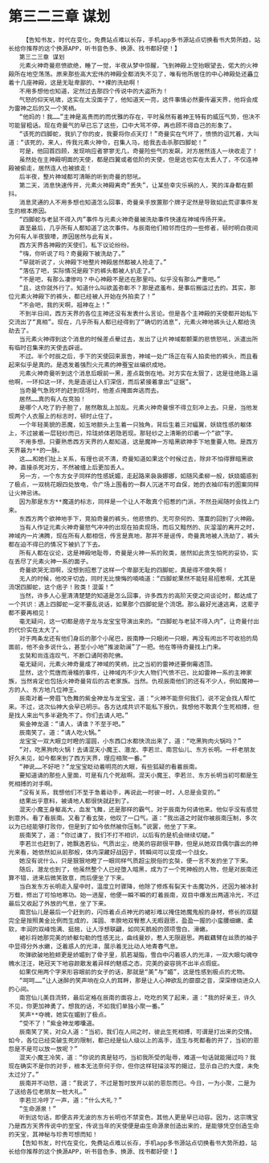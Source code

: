 # 第三二三章 谋划
        【告知书友，时代在变化，免费站点难以长存，手机app多书源站点切换看书大势所趋，站长给你推荐的这个换源APP，听书音色多、换源、找书都好使！】
       第三二三章 谋划
       元素火神奇曼悲愤欲绝，睡了一觉，半夜从梦中惊醒，飞到神殿上空抬眼望去，偌大的火神殿所在地空荡荡。原来那些高大宏伟的神殿全都消失不见了，唯有他所居住的中心神殿处还矗立着十几座神殿，这是无耻卑鄙的、**裸的洗劫啊！
       不用多想他也知道，定然过去那四个传说中的大盗所为！
       气怒的仰天吼啸，这实在太没面子了，他知道天一亮，这件事情必然要传遍天界，他将会成为雷神之后的又一个笑柄。
       “他妈的！我……”主神是高贵而的而优雅的存在，平时虽然有着神王特有的威压气势，但决不可能冒粗话。现在奇曼气的早已忘了这些，口中大骂不停，再也顾不得自己的形象了。
       “该死的四脚蛇，我扒了你的皮，我要将你点天灯！”奇曼实在气坏了，愤愤的诅咒着，大叫道：“该死的，来人，传我元素火神令，召集人马，给我去击杀那四脚蛇！”
       可是，他回首四顾，发现响应者寥寥无几，奇曼险些气的发飙，对方居然连人一块收走了！
       虽然处在主神殿明面的天使，都是四翼或者低阶的天使，但是这也实在太丢人了，不仅连神殿被偷走，居然连人也被掳走！
       后半夜，整片神域都可清晰的听到奇曼的怒吼。
       第二天，消息快速传开，元素火神殿离奇“丢失”，让某些幸灾乐祸的人，笑的浑身都在颤抖。
       消息灵通的人不用多想也知道怎么回事，奇曼亲手放置那个牌子定然是导致如此荒谬事件发生的根本原因。
       “四脚蛇与老鼠不得入内”事件与元素火神奇曼被洗劫事件快速在神域传扬开来。
       直至最后，几乎所有人都知道了这次事件。与辰南他们相邻而住的一些修者，顿时明白夜间为何有人半夜狼嚎，原因居然与此有关。
       西方天界各神殿的天使们，私下议论纷纷。
       “嗨，你听说了吗？奇曼殿下被洗劫了。”
       “早就听说了，火神殿下地整片神殿居然都被人抢走了。”
       “落伍了吧，实际情况是殿下的裤头都被人扒走了。”
       “不是吧，有那么凄惨吗？中心神殿不是还在那里吗。似乎没有那么严重吧。”
       “且，这你就外行了。知道什么叫欲盖弥彰不？那是遮羞布，是事后搬运过去的。其实，那位元素火神殿下的裤头，都已经被人开始在外拍卖了！”
       “不会吧，我的天啊，祖神在上！”
       不到半日间，西方天界的各位主神还没有发表什么言论。但是各个主神殿的天使都开始私下交流出了“真相”。现在，几乎所有人都已经得到了“确切的消息”，元素火神地裤头让人都给洗劫去了。
       当元素火神得到这个消息的时候差点晕过去，发出了让片神域都颤栗的悲愤怒吼，派遣出所有临时召集来的天使去辟谣。
       不过。半个时辰之后，手下的天使回来禀告，神域一处广场正在有人拍卖他的裤头，而且看起来似乎是真的。是透发着强烈火元素的神蚕宝丝编织成地。
       元素火神奇曼听到这个消息后眼前一黑，差点栽倒在地。对方实在太狠了，这是往绝路上逼他啊，一环扣这一环，先是造谣让人们深信，而后紧接着拿出“证据”。
       当奇曼气急败坏的赶到现场时，他差点掩面奔逃而去。
       居然……真的有人在竞拍！
       是哪个人吃了豹子胆了，居然敢乱上加乱。元素火神奇曼恨不得立刻冲上去。只是，当他发现两个人衣服上的标志时，顿时止住了。
       一个年轻美貌的恶魔，如玉地额头上生着一只独角，背后生着三对蝠翼，妖娆性感的躯体上，不过披着一层轻纱而已，玲珑娇体若隐若现。那轻纱之上清晰的印着一个“欲”字。
       不用多想。只要熟悉西方天界的人都知道，这是魔神一方暗黑欲神手下地重要人物。是西方天界最为**的一脉。
       这……和她们扯上关系，有理也说不清，奇曼知道如果这个时候过去，除非不怕得罪暗黑欲神，直接杀死对方，不然被缠上后更加丢人。
       另一方，一个东方女子同样的性感妩媚，走起路来袅袅娜娜，如随风柔柳一般，妖娆媚惑到了极点，一双桃花眼四处放电，令广场上围看的一群人沉迷不可自保，她的衣袖印有的图案同样让火神忌讳。
       因为那是东方**魔道的标志，同样是一个让人不敢真个招惹的门派，不然丑闻随时会找上门来。
       东西方两个欲神地手下，竞拍奇曼的裤头，他悲愤的、无可奈何的、落寞的回到了火神殿。
       当有人作证元素火神奇曼怒气冲冲的出现在拍卖现场，而后又黯然的、灰溜溜的离开之时，神域内一片沸腾，现在所有人都相信，传言是真地，那并不是谣传，奇曼真地被人洗劫了，裤头都在迫不得已的情况下被扒了下去。
       所有人都在议论，这是神殿地耻辱，奇曼是火神一系的败类，居然如此贪生怕死的妥协，实在丢尽了元素火神一系的面子。
       奇曼欲哭无泪啊，没想到招惹了这样一个卑鄙无耻的四脚蛇，真是得不偿失啊！
       无人的时候，他咬牙切齿，同时无比懊悔的喃喃道：“四脚蛇果然不能轻易招惹啊，尤其是流氓四脚蛇，这个痞子！败类！混蛋！”
       当然，许多人心里清清楚楚的知道是怎么回事，许多西方的高阶天使之间谈论时，都达成了一个共识：遇上四脚蛇一定不要乱说话，如果那个四脚蛇是个流氓。那么最好光速逃离，这辈子都不要再相见！
       毫无疑问，这一切都是痞子龙与龙宝宝导演出来的。“四脚蛇与老鼠不得入内”，让奇曼付出的代价实在太大了。
       对于两条龙还有他们身后的那个小尾巴，辰南睁一只眼闭一只眼，再没有闹出不可收拾的局面前，他不会多说什么，甚至小小地“推波助澜”了一把。他在等待奇曼找上门来。
       玄奘和尚连连叹气，不断口诵阿弥陀佛。
       毫无疑问，元素火神奇曼成了神域的笑柄，比之当初的雷神还要倒霉透顶。
       显然，这个荒唐而滑稽的事件，让神域内不少大人物们气愤不已，比如雷神一系的主神家族，当然肯定也包括火神奇曼背后的古老家族。当然。仇视辰南他们的还有不少人，例如魔神一方的人、东方地几位神王。
       辰南对着一旁眉飞色舞的紫金神龙与龙宝宝，道：“火神不能奈何我们，说不定会找人帮忙来。不过，这次仙神大会早已明示。各方达成共识不能私下报仇，我想他不敢真个生死相搏，但是找人来出气多半避免不了。你们去请人吧。”
       紫金神龙道：“请人，请谁？不至于吧。”
       辰南笑了。道：“请人吃火锅。”
       龙宝宝一双大眼立时瞪的溜圆，小东西口水都快流出来了，道：“吃黑狗肉火锅吗？”
       “对，吃黑狗肉火锅！去请混天小魔王、潜龙、李若兰、南宫仙儿、东方长明。一杆老朋友好久未见，如今都来到了西方天界，理应相聚一番。”
       “神说……不好吧？”龙宝宝眨动着明亮的大眼，有些狐疑的看着辰南。
       要知道请的那些人里面，可是有几个死敌啊。混天小魔王、李若兰、东方长明当初可都是生死相搏的对手啊。
       “没有关系，我想他们不至于急着动手，再说此一时彼一时，人总是会变的。”
       结果出乎意料，被请地人都很快就赶到了。
       混天小魔王身躯高大，血发飞舞，还是那样的霸气，对于辰南为何请他来。他似乎没有感觉到意外。看了看辰南。又看了看玄奘，他叹了一口气。道：“我出道之时就你被辰南压制，多次以为已经能够打败你，但是到了如今依然被你压制。”说罢，他坐了下来。
       辰南笑了，道：“你过谦了，我们不打不相识，以后有的是机会继续切磋。”
       李若兰也赶到了，她飘逸若仙，气质出尘，绝美的容颜很平静，但是从她双目偶尔露出的神光来看，她依然如从前那般，体内深藏好战因子，转瞬间可以变成一个战女。
       她没有说什么，只是狠狠地瞪了一眼同样气质超尘脱俗的玄奘，便一言不发的坐了下来。
       随后，潜龙也到了，他虽然整个人已经堕入暗黑，成为了一个死神般的人物，但是对辰南还算不错，进来后微笑致意，而后便坐了下来。
       当白发东方长明走入屋中时，温度立时骤降，他除了修炼有裂天十击魔功外，还因为被冰封万载，修出了可怕地寒功。始一进屋，他便一瞬不瞬的盯着辰南，双目中爆发出两道冷光，不过最后又收起了外放的气息，坐了下来。
       南宫仙儿是最后一个赶到的，闪烁着点点神光的裙衫难以掩住她魔鬼般的身材，修长的双腿完全是按照黄金比例而生成的，浑圆、丰腴地双臀惹人无暇遐思，盈盈一握的小蛮腰细嫩、柔软，丰润的双峰饱满、挺翘，让人浮想联翩，如同天鹅般的颈项雪白、滑嫩。
       裙衫将她那完美的娇躯勾勒的性感无比，曲线曼妙，惹人无限遐思。两截藕臂在丝质的袖子中显得分外水嫩，泛着惑人的光泽，展示着无比动人地青春气息。
       吹弹欲破地脸颊更是娇媚到了骨子里，肌若凝脂，雪白中闪着惑人的光泽，一双大眼勾魂夺魄水汪汪，艳冠天下地容颜散发着异样的魅惑之态，完美的姿容挑不出半点瑕疵。
       如果仅用两个字来形容眼前的女子的话，那就是“美”与“媚”，这是性感到极点的尤物。
       “呵呵……”让人迷醉的笑声响在众人的耳畔，那是让人心神欲乱的靡靡之音，深深缭绕进众人的心间。
       南宫仙儿美目流转，最后定格在辰南的面容上，吃吃的笑了起来，道：“我的好亲王，许久不见，你更加神勇了。想我的话，不如我们单独小聚一番。”
       笑声**夺魄，她实在媚到了极点。
       “受不了！”紫金神龙嘟囔道。
       辰南笑了笑，对众人道：“当初，我们在人间之时，彼此生死相搏，可谓是打出来的交情。如今，各位已经突破生死的限制，都已经是仙人级以上的高手，连生与死都看的开了，当初的恩怨是不是可以放一放呢？”
       混天小魔王冷笑，道：“你说的真是轻巧，当初我所受的耻辱，难道一句话就能揭过吗？我现在确实不是你的对手，根本无法奈何于你，但你这样轻描淡写的揭过，显示自己的大度，未免太过分了。”
       辰南并不动怒，道：“我说了，不过是暂时放开以前的恩怨而已。今日，一为小聚，二是为了送给各位老朋友一桩大礼。”
       李若兰冷哼了一声，道：“什么大礼？”
       “生命源泉！”
       听到这句话，即便古井无波的东方长明也不禁变色，其他人更是早已动容。因为，这宗瑰宝乃是西方天界传说中的至宝，传说当年的天使便是由生命源泉创造出来的，是能够凭空创造生命的天宝，其神秘与珍贵可想而知！
       【告知书友，时代在变化，免费站点难以长存，手机app多书源站点切换看书大势所趋，站长给你推荐的这个换源APP，听书音色多、换源、找书都好使！】